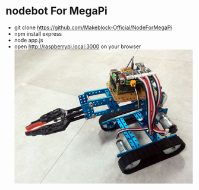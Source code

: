 # nodebot For MegaPi
 * git clone https://github.com/Makeblock-Official/NodeForMegaPi
 * npm install express
 * node app.js
 * open http://raspberrypi.local:3000 on your browser
 ![image](https://github.com/xeecos/nodebotForMegaPi/raw/master/images/nodebot.jpg)
